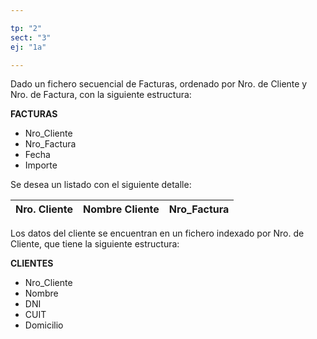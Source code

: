 ```yaml
---

tp: "2"
sect: "3"
ej: "1a"

---
```


Dado un fichero secuencial de Facturas, ordenado por Nro. de Cliente y Nro. de Factura, con la siguiente estructura: 
  
__FACTURAS__
<ul class='fileul'>
	<li class='clave'>Nro_Cliente
	<li class='clave'>Nro_Factura
	<li>Fecha
	<li>Importe
</ul>

Se desea un listado con el siguiente detalle:  


| Nro. Cliente | Nombre Cliente | Nro_Factura |
|--------------|----------------|-------------|


Los datos del cliente se encuentran en un fichero indexado por Nro. de Cliente, que tiene la siguiente estructura:


__CLIENTES__
<ul class='fileul'>
	<li class='clave'>Nro_Cliente
	<li>Nombre
	<li>DNI
	<li>CUIT
	<li>Domicilio
</ul>




